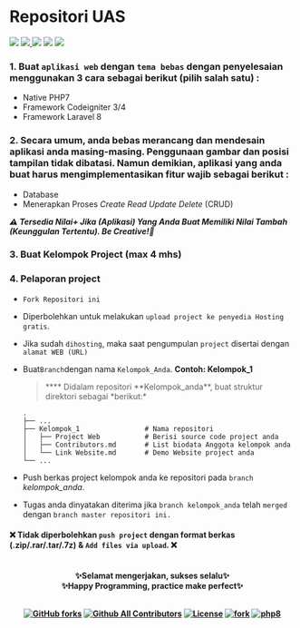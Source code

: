 # Repositori UAS

<p align="left">
<a href="#"><img src="https://img.shields.io/badge/KMK-FT3109-orange"></a>
<a href="#"><img src="https://img.shields.io/badge/UAS-Pengembangan%20Aplikasi%20Berbasis%20Web-brightgreen">
<a href="#"><img src="https://img.shields.io/badge/Semester-IV-red"></a>
<a href="#"><img src="https://img.shields.io/badge/Jurusan-Teknik%20Informatika-yellowgreen"></a>
<a href="#"><img src="https://img.shields.io/badge/Kelas-B-green"><a/>
</p>

### 1. Buat `aplikasi web` dengan `tema bebas` dengan penyelesaian menggunakan 3 cara sebagai berikut (pilih salah satu) :

- Native PHP7
- Framework Codeigniter 3/4
- Framework Laravel 8

### 2. Secara umum, anda bebas merancang dan mendesain aplikasi anda masing-masing. Penggunaan gambar dan posisi tampilan tidak dibatasi. Namun demikian, aplikasi yang anda buat harus mengimplementasikan fitur wajib sebagai berikut :

- Database
- Menerapkan Proses _Create Read Update Delete_ (CRUD)

_**⚠️ Tersedia Nilai+ Jika (Aplikasi) Yang Anda Buat Memiliki Nilai Tambah (Keunggulan Tertentu). Be Creative!🎉**_

### 3. Buat Kelompok Project **(max 4 mhs)**
### 4. Pelaporan project

- `Fork Repositori ini`
- Diperbolehkan untuk melakukan `upload project ke penyedia Hosting gratis`.
- Jika sudah `dihosting`, maka saat pengumpulan `project` disertai dengan `alamat WEB (URL)`
- Buat`Branch`dengan nama `Kelompok_Anda`. **Contoh: Kelompok_1**

  > \***\* Didalam repositori **Kelompok_anda\**, buat struktur direktori sebagai *berikut:\*

      .
      ├── ...
      ├── Kelompok_1                # Nama repositori
      │   ├── Project Web           # Berisi source code project anda
      │   ├── Contributors.md       # List biodata Anggota kelompok anda
      │   └── Link Website.md       # Demo Website project anda
      └── ...

- Push berkas project kelompok anda ke repositori pada `branch` _kelompok_anda_.
- Tugas anda dinyatakan diterima jika `branch kelompok_anda` telah `merged `dengan `branch master repositori ini.`

  
#### ❌ Tidak diperbolehkan `push project` dengan format berkas (.zip/.rar/.tar/.7z) & `Add files via upload`. ❌


<!-- Alignment options!!!!! -->
</div><br/>
<div align="center">
<b>✨Selamat mengerjakan, sukses selalu✨<br>✨Happy Programming, practice make perfect✨<b/>
</div><br/>

<!-- Alignment options!!!!! -->
<p align="center">
<a href="#"><img alt="GitHub forks" src="https://img.shields.io/github/forks/FT3109-PABWEB/UAS-B?style=social"></a>
<a href="#"><img alt="Github All Contributors" src="https://img.shields.io/github/all-contributors/PABWEB-B/UAS-A?style=social"></a>
<a href="#"><img src="https://poser.pugx.org/laravel/framework/license.svg" alt="License"></a>
<a href="#"><img src="https://img.shields.io/badge/VSCode-1.56.2-informational?style=flat&logo=visual-studio-code&logoColor=white&color=007ACC"alt="fork"></a>
<a href="#"><img src="https://img.shields.io/badge/PHP-8.0-brightgreen.svg?style=flat&logo=php&logoColor=white&color=777BB4"alt="php8"><a/>
</p>
